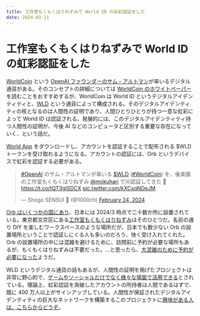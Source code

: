 ```yaml
---
title: 工作室もくもくはりねずみで World ID の虹彩認証をした
date: 2024-03-11
---
```


# 工作室もくもくはりねずみで World ID の虹彩認証をした

[WorldCoin](https://ja-jp.worldcoin.org/) という [OpenAI ファウンダーのサム・アルトマン](https://ja.wikipedia.org/wiki/%E3%82%B5%E3%83%A0%E3%83%BB%E3%82%A2%E3%83%AB%E3%83%88%E3%83%9E%E3%83%B3)が率いるデジタル通貨がある。そのコンセプトの詳細については [WorldCoin のホワイトペーパー](https://whitepaper.worldcoin.org/)を読むことをおすすめするが、WorldCoin は World ID というデジタルアイデンティティと、[WLD](https://ja-jp.worldcoin.org/worldcoin-token) という通貨によって構成される。そのデジタルアイデンティティの核となるのは人間性の証明であり、人間ひとりひとりが持つ一意な虹彩によって World ID は認証される。発展的には、このデジタルアイデンティティ持つ人間性の証明が、今後 AI などのコンピュータと区別する重要な存在になっていく、という話だ。

[World App](https://ja-jp.worldcoin.org/world-app) をダウンロードし、アカウントを認証することで配布される $WLD トークンを受け取れるようになる。アカウントの認証には、Orb というデバイスで虹彩を認証する必要がある。

<blockquote class="twitter-tweet"><p lang="ja" dir="ltr"><a href="https://twitter.com/hashtag/OpenAI?src=hash&amp;ref_src=twsrc%5Etfw">#OpenAI</a> のサム・アルトマンが率いる <a href="https://twitter.com/search?q=%24WLD&amp;src=ctag&amp;ref_src=twsrc%5Etfw">$WLD</a> (<a href="https://twitter.com/hashtag/WorldCoin?src=hash&amp;ref_src=twsrc%5Etfw">#WorldCoin</a>) を、後楽園の工作室もくもくはりねずみ <a href="https://twitter.com/mokuhari?ref_src=twsrc%5Etfw">@mokuhari</a> で🆔認証してきた 🔮 <a href="https://t.co/tQT3glSDCX">https://t.co/tQT3glSDCX</a> <a href="https://t.co/kXCxqNDeJM">pic.twitter.com/kXCxqNDeJM</a></p>&mdash; Shogo SENSUI 🍵 (@1000ch) <a href="https://twitter.com/1000ch/status/1761209434309849453?ref_src=twsrc%5Etfw">February 24, 2024</a></blockquote>

[Orb はいくつかの国にあり](https://ja-jp.worldcoin.org/find-orb)、日本には 2024/3 時点で二十数か所に設置されている。東京都文京区にある[工作室もくもくはりねずみ](https://mokuhari.com/)はそのひとつだ。名前の通り DIY を楽しむワークスペースのような場所だが、日本でも数少ない Orb の設置場所ということで認証しにくる人も多いのだろう、快く受け入れてくれた。Orb の設置場所の中には混雑を避けるために、訪問前に予約が必要な場所もあるが、もくもくはりねずみは不要だった。…と思ったら、[大混雑のために予約が必要になった](https://mokuhari.com/worldcoin)ようだ。

WLD というデジタル通貨の話もあるが、人間性の証明を掲げたプロジェクトは非常に野心的で、[ゲームやソーシャルだけでなく様々な場面で活用できる](https://ja-jp.worldcoin.org/world-id?for=apps)とされている。理論上、虹彩認証を突破したアカウントの所持者は人間であるはずで、既に 400 万人以上がサインアップしている。人間性が保証されたデジタルアイデンティティの巨大なネットワークを構築するこのプロジェクトに[興味がある人は、こちらからどうぞ](https://join.worldcoin.org/EXQ2NV4)。
